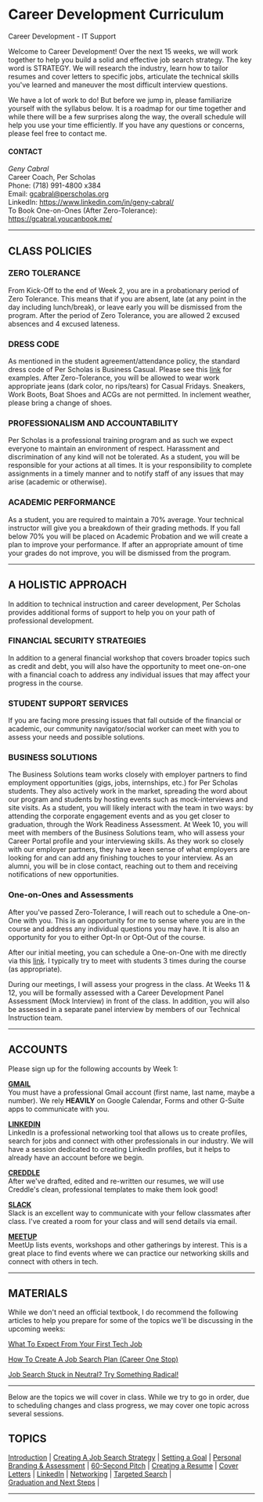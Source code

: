 # Career Development Curriculum  

Career Development - IT Support  

Welcome to Career Development! Over the next 15 weeks, we will work together to help you build a solid and effective job search strategy. The key word is STRATEGY. We will research the industry, learn how to tailor resumes and cover letters to specific jobs, articulate the technical skills you've learned and maneuver the most difficult interview questions.  

We have a lot of work to do! But before we jump in, please familiarize yourself with the syllabus below. It is a roadmap for our time together and while there will be a few surprises along the way, the overall schedule will help you use your time efficiently. If you have any questions or concerns, please feel free to contact me.  

#### CONTACT  
<i>Geny Cabral</i>  
Career Coach, Per Scholas  
Phone: (718) 991-4800 x384  
Email: gcabral@perscholas.org  
LinkedIn: https://www.linkedin.com/in/geny-cabral/  
To Book One-on-Ones (After Zero-Tolerance): https://gcabral.youcanbook.me/
***
## CLASS POLICIES  
### ZERO TOLERANCE  
From Kick-Off to the end of Week 2, you are in a probationary period of Zero Tolerance. This means that if you are absent, late (at any point in the day including lunch/break), or leave early you will be dismissed from the program. After the period of Zero Tolerance, you are allowed 2 excused absences and 4 excused lateness.  
  
### DRESS CODE  
As mentioned in the student agreement/attendance policy, the standard dress code of Per Scholas is Business Casual. Please see this [link](https://www.thebalance.com/business-casual-dress-code-4051117) for examples. After Zero-Tolerance, you will be allowed to wear work appropriate jeans (dark color, no rips/tears) for Casual Fridays. Sneakers, Work Boots, Boat Shoes and ACGs are not permitted. In inclement weather, please bring a change of shoes. 
  
### PROFESSIONALISM AND ACCOUNTABILITY  
Per Scholas is a professional training program and as such we expect everyone to maintain an environment of respect. Harassment and discrimination of any kind will not be tolerated. As a student, you will be responsible for your actions at all times. It is your responsibility to complete assignments in a timely manner and to notify staff of any issues that may arise (academic or otherwise).  
  
### ACADEMIC PERFORMANCE  
As a student, you are required to maintain a 70% average. Your technical instructor will give you a breakdown of their grading methods. If you fall below 70% you will be placed on Academic Probation and we will create a plan to improve your performance. If after an appropriate amount of time your grades do not improve, you will be dismissed from the program.  
  
---  
## A HOLISTIC APPROACH  
In addition to technical instruction and career development, Per Scholas provides additional forms of support to help you on your path of professional development.  
  
### FINANCIAL SECURITY STRATEGIES  
In addition to a general financial workshop that covers broader topics such as credit and debt, you will also have the opportunity to meet one-on-one with a financial coach to address any individual issues that may affect your progress in the course.  
  
### STUDENT SUPPORT SERVICES  
If you are facing more pressing issues that fall outside of the financial or academic, our community navigator/social worker can meet with you to assess your needs and possible solutions.
  
### BUSINESS SOLUTIONS  
The Business Solutions team works closely with employer partners to find employment opportunities (gigs, jobs, internships, etc.) for Per Scholas students. They also actively work in the market, spreading the word about our program and students by hosting events such as mock-interviews and site visits. As a student, you will likely interact with the team in two ways: by attending the corporate engagement events and as you get closer to graduation, through the Work Readiness Assessment. At Week 10, you will meet with members of the Business Solutions team, who will assess your Career Portal profile and your interviewing skills. As they work so closely with our employer partners, they have a keen sense of what employers are looking for and can add any finishing touches to your interview. As an alumni, you will be in close contact, reaching out to them and receiving notifications of new opportunities.  
  
### One-on-Ones and Assessments  
After you've passed Zero-Tolerance, I will reach out to schedule a One-on-One with you. This is an opportunity for me to sense where you are in the course and address any individual questions you may have. It is also an opportunity for you to either Opt-In or Opt-Out of the course.  

After our initial meeting, you can schedule a One-on-One with me directly via this [link](https://gcabral.youcanbook.me/). I typically try to meet with students 3 times during the course (as appropriate).  
  
During our meetings, I will assess your progress in the class. At Weeks 11 & 12, you will be formally assessed with a Career Development Panel Assessment (Mock Interview) in front of the class. In addition, you will also be assessed in a separate panel interview by members of our Technical Instruction team.  

---
## ACCOUNTS
Please sign up for the following accounts by Week 1:  

<b><a href="https://mail.google.com">GMAIL</a></b>  
You must have a professional Gmail account (first name, last name, maybe a number). We rely <b>HEAVILY</b> on Google Calendar, Forms and other G-Suite apps to communicate with you.  
  

<b><a href="https://www.linkedin.com/">LINKEDIN</a></b>  
LinkedIn is a professional networking tool that allows us to create profiles, search for jobs and connect with other professionals in our industry. We will have a session dedicated to creating LinkedIn profiles, but it helps to already have an account before we begin.  
  
  
<b><a href="http://creddle.io/">CREDDLE</a></b>  
After we've drafted, edited and re-written our resumes, we will use Creddle's clean, professional templates to make them look good!  
  
  
<b><a href="https://slack.com">SLACK</a></b>  
Slack is an excellent way to communicate with your fellow classmates after class. I've created a room for your class and will send details via email.  
  
  
<b><a href="https://www.meetup.com/">MEETUP</a></b>  
MeetUp lists events, workshops and other gatherings by interest. This is a great place to find events where we can practice our networking skills and connect with others in tech.  

***
## MATERIALS
 While we don't need an official textbook, I do recommend the following articles to help you prepare for some of the topics we'll be   discussing in the upcoming weeks:  
   
   
[What To Expect From Your First Tech Job](https://certification.comptia.org/it-career-news/post/view/2012/08/06/what-to-expect-from-your-first-tech-job)

[How To Create A Job Search Plan (Career One Stop)](https://www.careeronestop.org/JobSearch/Plan/create-a-job-search-plan.aspx)
  
[Job Search Stuck in Neutral? Try Something Radical!](https://www.linkedin.com/pulse/20131206074354-52594-job-search-stuck-in-neutral-try-something-radical/)

***  
Below are the topics we will cover in class. While we try to go in order, due to scheduling changes and class progress, we may cover one topic across several sessions. 
  
## TOPICS
  [Introduction](/introduction.md) |
  [Creating A Job Search Strategy](/creatingastrategy.md) |
  [Setting a Goal](/settingagoal.md) |
  [Personal Branding & Assessment](/personalbrandassessment.md) |
  [60-Second Pitch](/60secondpitch.md) |
  [Creating a Resume](/resumes.md) |
  [Cover Letters](/coverletters.md) |
  [LinkedIn](/linkedin.md) |
  [Networking](/networking.md) |
  [Targeted Search](/targetedsearch.md) |  
  [Graduation and Next Steps](/graduationnextsteps.md) |
       
***

